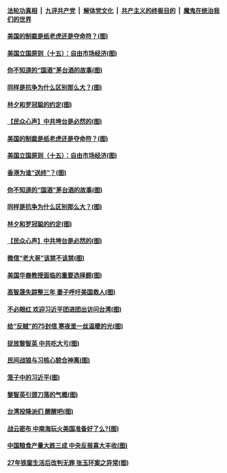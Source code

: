####  [法轮功真相](../../../../basic/blob/master/README.md?t=08170932) &nbsp;|&nbsp; [九评共产党](../../../../9ping.md/blob/master/README.md?t=08170932) &nbsp;|&nbsp; [解体党文化](../../../../jtdwh.md/blob/master/README.md?t=08170932)  &nbsp;|&nbsp; [共产主义的终极目的](../../../../gczydzjmd.md/blob/master/README.md?t=08170932) &nbsp;|&nbsp; [魔鬼在统治我们的世界](../../../../mgztzwmdsj.md/blob/master/README.md?t=08170932) 

#### [美国的制裁是纸老虎还是夺命符？(图)](../pages/p4/943212.md?t=08170932) 

#### [美国立国原则（十五）：自由市场经济(图)](../pages/p4/943214.md?t=08170932) 

#### [你不知道的“国酒”茅台酒的故事(图)](../pages/p4/943210.md?t=08170932) 

#### [同样是抗争为什么区别那么大？(图)](../pages/p4/943207.md?t=08170932) 

#### [林夕和罗冠聪的约定(图)](../pages/p4/943198.md?t=08170932) 

#### [【民众心声】中共垮台是必然的(图)](../pages/p4/942805.md?t=08170932) 

#### [美国的制裁是纸老虎还是夺命符？(图)](../pages/p4/943212.md?t=08170932) 

#### [美国立国原则（十五）：自由市场经济(图)](../pages/p4/943214.md?t=08170932) 

#### [香港为谁“送终”？(图)](../pages/p4/943216.md?t=08170932) 

#### [你不知道的“国酒”茅台酒的故事(图)](../pages/p4/943210.md?t=08170932) 

#### [同样是抗争为什么区别那么大？(图)](../pages/p4/943207.md?t=08170932) 

#### [林夕和罗冠聪的约定(图)](../pages/p4/943198.md?t=08170932) 

#### [【民众心声】中共垮台是必然的(图)](../pages/p4/942805.md?t=08170932) 

#### [微信“老大哥”该禁不该禁(图)](../pages/p4/943116.md?t=08170932) 

#### [美国华裔教授面临的重要选择题(图)](../pages/p4/943113.md?t=08170932) 

#### [高智晟失踪整三年 妻子呼吁美国救人(图)](../pages/p4/943106.md?t=08170932) 

#### [不必眼红 欢迎习近平团进团出访问台湾(图)](../pages/p4/943100.md?t=08170932) 

#### [给“反贼”的75封信 寒夜里一丝温暖的光(图)](../pages/p4/943104.md?t=08170932) 

#### [捉放黎智英 中共吃大亏(图)](../pages/p4/943117.md?t=08170932) 

#### [民间战狼与习核心貌合神离(图)](../pages/p4/943109.md?t=08170932) 

#### [笼子中的习近平(图)](../pages/p4/943040.md?t=08170932) 

#### [黎智英引颈刀落的气概(图)](../pages/p4/943007.md?t=08170932) 

#### [台湾投降派们 醒醒吧(图)](../pages/p4/943011.md?t=08170932) 

#### [战云密布 中南海玩火美国准备好了么?(图)](../pages/p4/943005.md?t=08170932) 

#### [中国粮食产量大跌三成 中央反报喜大丰收(图)](../pages/p4/943009.md?t=08170932) 

#### [27年铁窗生活后改判无罪 张玉环案之异常(图)](../pages/p4/942997.md?t=08170932) 

